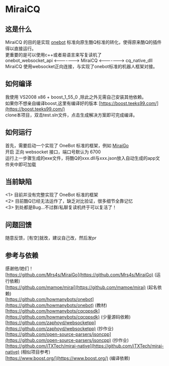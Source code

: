 # MiraiCQ
## 这是什么
MiraiCQ 的目的是实现 [onebot](https://github.com/howmanybots/onebot) 标准向原生酷Q标准的转化，使得原来酷Q的插件得以直接运行。<br />
更重要的是可以使用c++或者易语言来写复读机了 <br />
onebot_websocket_api        <------->    MiraiCQ        <------->    cq_native_dll <br />
MiraiCQ 使用websocket正向连接，与实现了onebot标准的机器人框架对接。

## 如何编译
我使用 VS2008 x86 + boost_1_55_0 ,除此之外无需自己安装其他依赖。<br />
如果你不想亲自编译boost,这里有编译好的版本
[https://boost.teeks99.com/](https://boost.teeks99.com/) <br />
clone本项目，双击test.sln文件，点击生成解决方案即可完成编译。
## 如何运行
首先，需要启动一个实现了 OneBot 标准的框架，例如 [MiraiGo](https://github.com/Mrs4s/MiraiGo) <br />
开启 正向 websocket 接口，端口号默认为 6700 <br />
运行上一步骤生成的exe文件，将酷Q的xxx.dll与xxx.json放入自动生成的app文件夹中即可加载
## 当前缺陷
<1> 目前并没有完整实现了 OneBot 标准的框架 <br />
<2> 目前酷Q已经无法运作了，缺乏对比验证，很多细节全靠记忆 <br />
<3> 到处都是Bug...不过群/私聊复读机终于可以复活了！ <br />
## 问题回馈
随意反馈，[有空]就改，建议自己改，然后发pr
## 参考与依赖
感谢他/她们！<br />
[https://github.com/Mrs4s/MiraiGo](https://github.com/Mrs4s/MiraiGo) (运行依赖)  <br />
[https://github.com/mamoe/mirai](https://github.com/mamoe/mirai) (起名依赖)  <br />
[https://github.com/howmanybots/onebot](https://github.com/howmanybots/onebot) (教材) <br />
[https://github.com/howmanybots/cqcppsdk](https://github.com/howmanybots/cqcppsdk) (少量源码依赖)  <br />
[https://github.com/zaphoyd/websocketpp](https://github.com/zaphoyd/websocketpp) (抄作业)  <br />
[https://github.com/open-source-parsers/jsoncpp](https://github.com/open-source-parsers/jsoncpp) (抄作业)  <br />
[https://github.com/iTXTech/mirai-native](https://github.com/iTXTech/mirai-native) (相似项目参考)  <br />
[https://www.boost.org/](https://www.boost.org/) (编译依赖)
